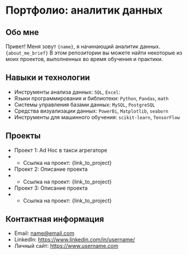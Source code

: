 # Портфолио: аналитик данных

## Обо мне 

Привет! Меня зовут ``{name}``, я начинающий аналитик данных. 
``{about_me_brief}``
В этом репозитории вы можете найти некоторые из моих проектов, выполненных во время обучения и практики.
<br>

## Навыки и технологии
- Инструменты анализа данных: ``SQL``, ``Excel``: 
- Языки программирования и библиотеки: ``Python``, ``Pandas``, ``math`` 
- Системы управления базами данных: ``MySQL``, ``PostgreSQL``
- Средства визуализации данных: ``PowerBi``, ``Matplotlib``, ``seaborn``
- Инструменты для машинного обучения: ``scikit-learn``, ``TensorFlow``



## Проекты
- Проект 1: Ad Hoc в такси агрегаторе
- - Ссылка на проект: {link_to_project}
- Проект 2: Описание проекта
- - Ссылка на проект: {link_to_project}
- Проект 3: Описание проекта
- - Ссылка на проект: {link_to_project}



## Контактная информация
- Email: name@email.com
- LinkedIn: https://www.linkedin.com/in/username/
- Личный сайт: https://www.username.com
